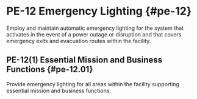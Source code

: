 # PE-12 Emergency Lighting {#pe-12}

Employ and maintain automatic emergency lighting for the system that activates in the event of a power outage or disruption and that covers emergency exits and evacuation routes within the facility.

## PE-12(1) Essential Mission and Business Functions {#pe-12.01}

Provide emergency lighting for all areas within the facility supporting essential mission and business functions.


